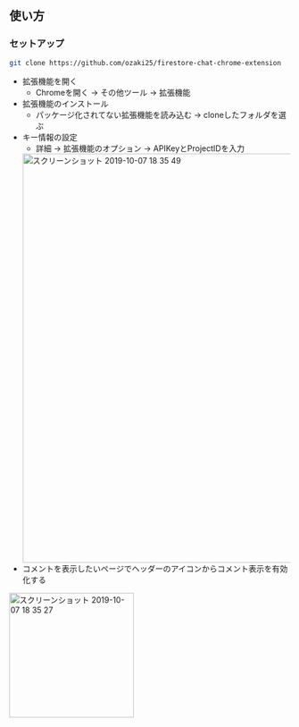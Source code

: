 ## 使い方

### セットアップ

```bash
git clone https://github.com/ozaki25/firestore-chat-chrome-extension
```

- 拡張機能を開く
    - Chromeを開く -> その他ツール -> 拡張機能
- 拡張機能のインストール
    - パッケージ化されてない拡張機能を読み込む -> cloneしたフォルダを選ぶ
- キー情報の設定
    - 詳細 -> 拡張機能のオプション -> APIKeyとProjectIDを入力
    <img width="732" alt="スクリーンショット 2019-10-07 18 35 49" src="https://user-images.githubusercontent.com/10087419/66301045-57f73980-e931-11e9-8640-3c2b9bfefcaa.png">
- コメントを表示したいページでヘッダーのアイコンからコメント表示を有効化する
<img width="223" alt="スクリーンショット 2019-10-07 18 35 27" src="https://user-images.githubusercontent.com/10087419/66301048-588fd000-e931-11e9-89dc-49c7735ecd02.png">
